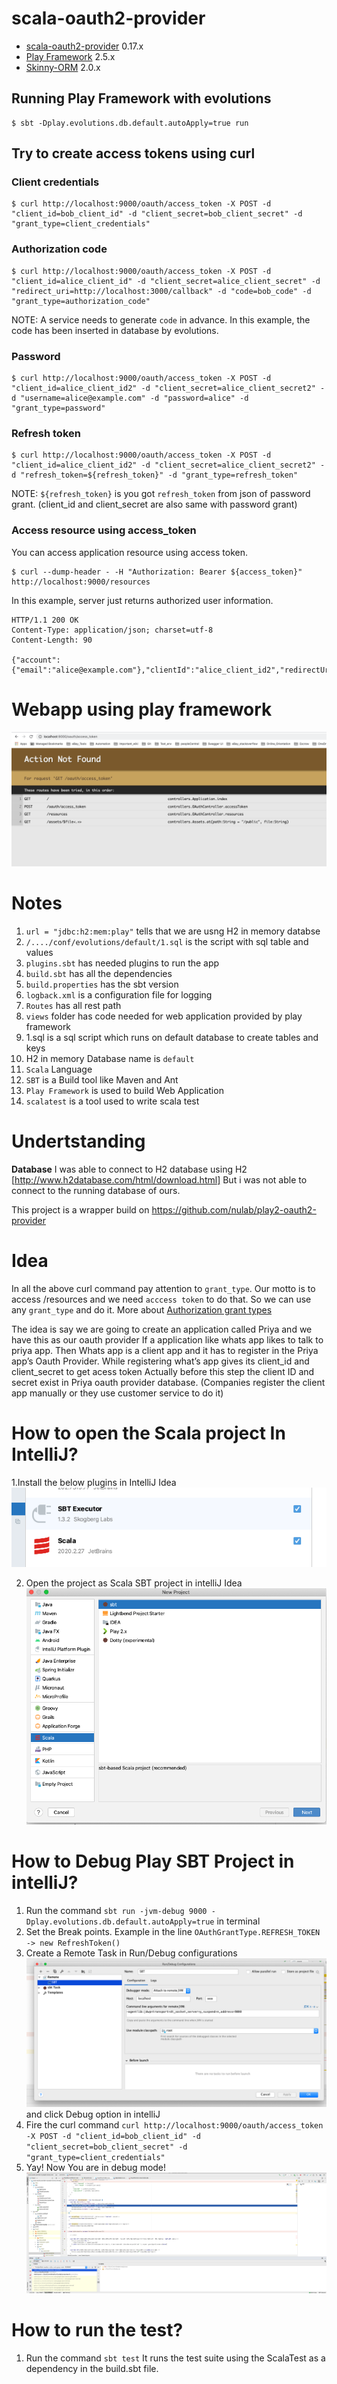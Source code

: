 # scala-oauth2-provider

- [scala-oauth2-provider](https://github.com/nulab/scala-oauth2-provider) 0.17.x
- [Play Framework](https://www.playframework.com/) 2.5.x
- [Skinny-ORM](http://skinny-framework.org/documentation/orm.html) 2.0.x

## Running Play Framework with evolutions

```
$ sbt -Dplay.evolutions.db.default.autoApply=true run
```

## Try to create access tokens using curl

### Client credentials

```
$ curl http://localhost:9000/oauth/access_token -X POST -d "client_id=bob_client_id" -d "client_secret=bob_client_secret" -d "grant_type=client_credentials"
```

### Authorization code

```
$ curl http://localhost:9000/oauth/access_token -X POST -d "client_id=alice_client_id" -d "client_secret=alice_client_secret" -d "redirect_uri=http://localhost:3000/callback" -d "code=bob_code" -d "grant_type=authorization_code"
```

NOTE: A service needs to generate `code` in advance. In this example, the code has been inserted in database by evolutions.

### Password

```
$ curl http://localhost:9000/oauth/access_token -X POST -d "client_id=alice_client_id2" -d "client_secret=alice_client_secret2" -d "username=alice@example.com" -d "password=alice" -d "grant_type=password"
```

### Refresh token

```
$ curl http://localhost:9000/oauth/access_token -X POST -d "client_id=alice_client_id2" -d "client_secret=alice_client_secret2" -d "refresh_token=${refresh_token}" -d "grant_type=refresh_token"
```

NOTE: `${refresh_token}` is you got `refresh_token` from json of password grant. (client_id and client_secret are also same with password grant)

### Access resource using access_token

You can access application resource using access token.

```
$ curl --dump-header - -H "Authorization: Bearer ${access_token}" http://localhost:9000/resources
```

In this example, server just returns authorized user information.

```
HTTP/1.1 200 OK
Content-Type: application/json; charset=utf-8
Content-Length: 90

{"account":{"email":"alice@example.com"},"clientId":"alice_client_id2","redirectUri":null}
```
# Webapp using play framework
![Oauth_provider](https://github.com/priya006/OauthProvider/blob/master/OauthProvider.png)


# Notes
1. `url = "jdbc:h2:mem:play"` tells that we are usng H2 in memory databse
2. `/..../conf/evolutions/default/1.sql` is the script with sql table and values
3. `plugins.sbt` has needed plugins to run the app
4. `build.sbt` has all the dependencies
5. `build.properties` has the sbt version
6. `logback.xml` is a configuration file for logging
7. `Routes` has all rest path
8. `views` folder has code needed for web application provided by play framework
9. 1.sql is a sql script  which runs on default database to create tables and keys
10. H2 in memory Database name is `default`
11. `Scala` Language
12. `SBT` is a Build tool like Maven and Ant
13. `Play Framework` is used to build Web Application
14. `scalatest` is a tool used to write scala test



# Undertstanding
**Database**
I was able to connect to H2 database using H2 [http://www.h2database.com/html/download.html]
But i was not able to connect to the running database of ours.

This project is a wrapper build on https://github.com/nulab/play2-oauth2-provider

# Idea

In all the above curl command pay attention to `grant_type`. Our motto is to access /resources and we need `acccess token` to do that. So we can use any `grant_type` and do it. More about [Authorization grant types](https://oauth.net/2/grant-types/)

The idea is say we are going to create an application called Priya and we have this as our oauth provider
If a application like  whats app likes to talk to priya app. Then Whats app is a client app and it has to register in the Priya app’s Oauth Provider.
While registering what’s app gives its client_id and client_secret
to get acess token
Actually before this step the client ID and secret exist in Priya oauth provider database. (Companies register the client app manually or they use customer service to do it)

# How to open the Scala project In IntelliJ?
1.Install the below plugins in IntelliJ Idea
![Plugins](https://github.com/priya006/OauthProvider/blob/master/ScalaPlugins.png)

2. Open the project as Scala SBT project in intelliJ Idea
![SBT](https://github.com/priya006/OauthProvider/blob/master/IntelliJ%20SBT.png)


# How to Debug Play SBT Project in intelliJ?
1. Run the command `sbt run -jvm-debug 9000 -Dplay.evolutions.db.default.autoApply=true` in terminal 
2. Set the Break points. Example in the line  `OAuthGrantType.REFRESH_TOKEN -> new RefreshToken()`
3. Create a Remote Task in Run/Debug configurations ![Run debug](https://github.com/priya006/OauthProvider/blob/master/Run%20Debug%20Configuration.png) and click Debug option in intelliJ
4. Fire the curl command `curl http://localhost:9000/oauth/access_token -X POST -d "client_id=bob_client_id" -d "client_secret=bob_client_secret" -d "grant_type=client_credentials"`
5. Yay! Now You are in debug mode! ![Debug](https://github.com/priya006/OauthProvider/blob/master/Debug_Mode.png)

# How to run the test?
1. Run the command `sbt test` It runs the test suite using the ScalaTest as a dependency in the build.sbt file.

